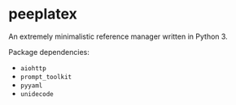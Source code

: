 # peeplatex

An extremely minimalistic reference manager written in Python 3.

Package dependencies:
 - `aiohttp`
 - `prompt_toolkit`
 - `pyyaml`
 - `unidecode`
